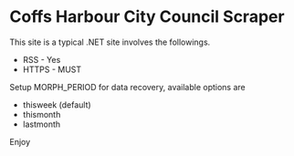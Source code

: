 # Coffs Harbour City Council Scraper

This site is a typical .NET site involves the followings.

* RSS - Yes
* HTTPS - MUST

Setup MORPH_PERIOD for data recovery, available options are

* thisweek (default)
* thismonth
* lastmonth

Enjoy
